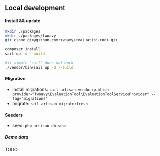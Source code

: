 ## Local development

#### Install && update
```sh
mkdir ./packages
mkdir ./packages/twoavy
git clone git@github.com:twoavy/evaluation-tool.git

composer install
sail up -d --build

#if simple "sail" does not work
./vendor/bin/sail up -d --build
```

#### Migration
* install migrations: `sail artisan vendor:publish --provider="Twoavy\EvaluationTool\EvaluationToolServiceProvider" --tag="migrations"`
* migrate: `sail artisan migrate:fresh`

#### Seeders
* seed: `php artisan db:seed`

##### Demo data
TODO
<!-- * install demo seeders: `sail artisan vendor:publish --provider="Twoavy\EvaluationTool\EvaluationToolServiceProvider" --tag="demo-seeders"` -->
<!-- * seed: `php artisan db:seed --class=Twoavy\\EvaluationTool\\Seeders\\EvaluationToolDemoDataSeeder` -->

